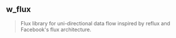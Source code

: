 w_flux
------
> Flux library for uni-directional data flow inspired by reflux and Facebook's flux architecture.

